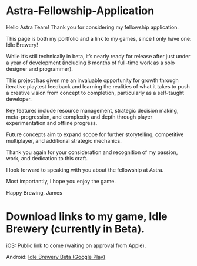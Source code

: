 # Astra-Fellowship-Application

Hello Astra Team! Thank you for considering my fellowship application.

This page is both my portfolio and a link to my games, since I only have one: Idle Brewery!

While it’s still technically in beta, it’s nearly ready for release after just under a year of development (including 8 months of full-time work as a solo designer and programmer).

This project has given me an invaluable opportunity for growth through iterative playtest feedback and learning the realities of what it takes to push a creative vision from concept to completion, particularly as a self-taught developer.

Key features include resource management, strategic decision making, meta-progression, and complexity and depth through player experimentation and offline progress.

Future concepts aim to expand scope for further storytelling, competitive multiplayer, and additional strategic mechanics.

Thank you again for your consideration and recognition of my passion, work, and dedication to this craft. 

I look forward to speaking with you about the fellowship at Astra.

Most importantly, I hope you enjoy the game.

Happy Brewing, 
James

# Download links to my game, Idle Brewery (currently in Beta).

iOS: Public link to come (waiting on approval from Apple).

Android: [Idle Brewery Beta (Google Play)](https://play.google.com/apps/test/com.DefaultCompany.com.unity.template.mobile2D.idlebrewery/23)
